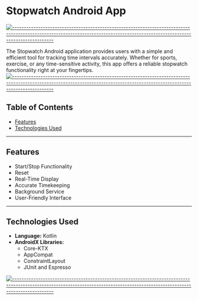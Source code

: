 # Stopwatch Android App

[![-----------------------------------------------------------------------------------------------------------------------------------------------------------------------------](
https://raw.githubusercontent.com/andreasbm/readme/master/assets/lines/aqua.png)](https://github.com/BaseMax?tab=repositories)

The Stopwatch Android application provides users with a simple and efficient tool for tracking time intervals accurately. Whether for sports, exercise, or any time-sensitive activity, this app offers a reliable stopwatch functionality right at your fingertips.
[![-----------------------------------------------------------------------------------------------------------------------------------------------------------------------------](
https://raw.githubusercontent.com/andreasbm/readme/master/assets/lines/aqua.png)](https://github.com/BaseMax?tab=repositories)

## Table of Contents

- [Features](#features)
- [Technologies Used](#technologies-used)


---

## Features

- Start/Stop Functionality
- Reset
- Real-Time Display
- Accurate Timekeeping
- Background Service
- User-Friendly Interface

---

## Technologies Used

<ul>
  <li><strong>Language:</strong> Kotlin</li>
      
  <li><strong>AndroidX Libraries:</strong>
    <ul>
      <li>Core-KTX</li>
      <li>AppCompat </li>
      <li>ConstraintLayout </li>
      <li>JUnit and Espresso</li>
    </ul>
  </li>
  
</ul>

[![-----------------------------------------------------------------------------------------------------------------------------------------------------------------------------](
https://raw.githubusercontent.com/andreasbm/readme/master/assets/lines/aqua.png)](https://github.com/BaseMax?tab=repositories)



